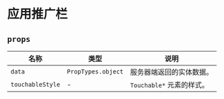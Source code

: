 # 应用推广栏

## `props`

| 名称				| 类型					| 说明						|
| ---				| ---					| ---						|
| `data`			| `PropTypes.object`	| 服务器端返回的实体数据。		|
| `touchableStyle`	| -						| `Touchable*` 元素的样式。	|